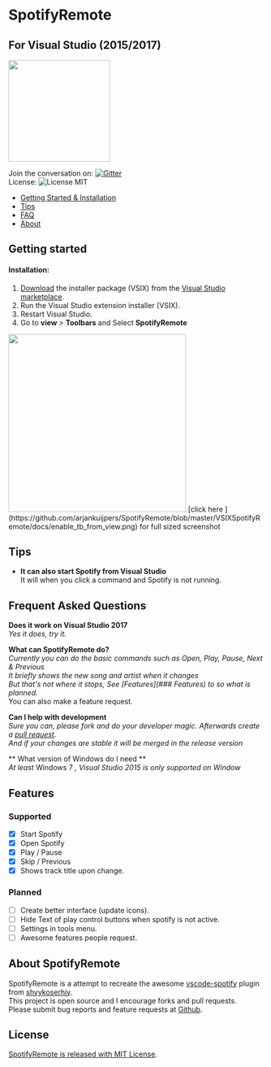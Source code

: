 # SpotifyRemote
## For Visual Studio (2015/2017)
<img src="https://github.com/arjankuijpers/SpotifyRemote/blob/master/VSIXSpotifyRemote/Resources/SpotifyRemoteLogo.png?raw=true" width="200">

Join the conversation on:
[![Gitter](https://img.shields.io/gitter/room/nwjs/nw.js.svg)](https://gitter.im/SpotifyRemoteForVisualStudio/Lobby#)  
License:
![License MIT](https://img.shields.io/badge/license-MIT-blue.svg)



* [Getting Started & Installation](#getting-started)
* [Tips](#tips)
* [FAQ](#frequent-asked-questions)
* [About](#about-spotifyremote)

## Getting started

#### Installation:
1. [Download](https://marketplace.visualstudio.com/items?itemName=ArjanKuijpers.SpotifyRemote) the installer package (VSIX) from the [Visual Studio marketplace](https://marketplace.visualstudio.com/items?itemName=ArjanKuijpers.SpotifyRemote#review-details).
2. Run the Visual Studio extension installer (VSIX).
3. Restart Visual Studio.
4. Go to **view** *>* **Toolbars** and Select **SpotifyRemote**  
<img src="https://raw.githubusercontent.com/arjankuijpers/SpotifyRemote/master/VSIXSpotifyRemote/docs/enable_tb_from_view.png" width="350">  
[click here ](https://github.com/arjankuijpers/SpotifyRemote/blob/master/VSIXSpotifyRemote/docs/enable_tb_from_view.png) for full sized screenshot

## Tips

* **It can also start Spotify from Visual Studio**  
It will when you click a command and Spotify is not running.

## Frequent Asked Questions
**Does it work on Visual Studio 2017**  
*Yes it does, try it.*  

**What can SpotifyRemote do?**  
*Currently you can do the basic commands such as Open, Play, Pause, Next & Previous*  
*It briefly shows the new song and artist when it changes*  
*But that's not where it stops, See [Features](### Features) to so what is planned.*  
You can also make a feature request.

**Can I help with development**  
*Sure you can, please fork and do your developer magic. Afterwards create a [pull request](https://github.com/arjankuijpers/SpotifyRemote/pulls).  
And if your changes are stable it will be merged in the release version*

** What version of Windows do I need **  
*At least* Windows 7 *, Visual Studio 2015 is only supported on Window*

## Features
### Supported
- [x] Start Spotify
- [x] Open Spotify
- [x] Play / Pause
- [x] Skip / Previous
- [x] Shows track title upon change.

### Planned
- [ ] Create better interface (update icons).
- [ ] Hide Text of play control buttons when spotify is not active.
- [ ] Settings in tools menu.
- [ ] Awesome features people request.

## About SpotifyRemote

SpotifyRemote is a attempt to recreate the awesome [vscode-spotify](https://marketplace.visualstudio.com/items?itemName=shyykoserhiy.vscode-spotify) plugin from [shyykoserhiy](https://github.com/ShyykoSerhiy/vscode-spotify).  
This project is open source and I encourage forks and pull requests.  
Please submit bug reports and feature requests at [Github](https://github.com/arjankuijpers/SpotifyRemote/issues).

## License

[SpotifyRemote is released with MIT License](https://raw.githubusercontent.com/arjankuijpers/SpotifyRemote/master/LICENSE).

